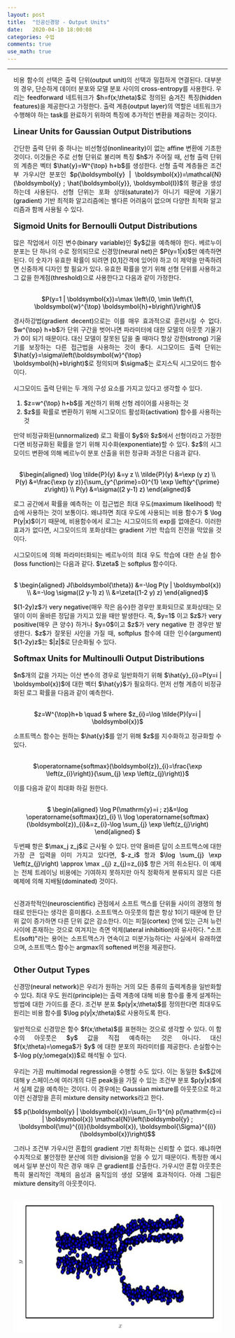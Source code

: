 ```yaml
---
layout: post
title:  "인공신경망 - Output Units"
date:   2020-04-10 18:00:08
categories: 수업
comments: true 
use_math: true
---
```

-----

<div style = "font-weight:500; font-size:1.0em; margin-left: 1em; margin-right: 1em;text-align:justify; ">
비용 함수의 선택은 출력 단위(output unit)의 선택과 밀접하게 연결된다. 대부분의 경우, 단순하게 데이터 분포와 모델 분포 사이의 cross-entropy를 사용한다. 우리는 feedforward 네트워크가 $h=f(x;\theta)$로 정의된 숨겨진 특징(hidden features)을 제공한다고 가정한다. 출력 계층(output layer)의 역할은 네트워크가 수행해야 하는 task를 완료하기 위하여 특징에 추가적인 변환을 제공하는 것이다.
<br><br>
<span style = "font-weight:700; font-size:1.3em;  margin-right: 1em;">
Linear Units for Gaussian Output Distributions
</span>
<br><br>
간단한 출력 단위 중 하나는 비선형성(nonlinearity)이 없는 affine 변환에 기초한 것이다. 이것들은 주로 선형 단위로 불리며 특징 $h$가 주어질 때, 선형 출력 단위의 계층은 벡터 $\hat{y}=W^{\top} h+b$를 생성한다. 선형 출력 계층들은 조건부 가우시안 분포인 $p(\boldsymbol{y} | \boldsymbol{x})=\mathcal{N}(\boldsymbol{y} ; \hat{\boldsymbol{y}}, \boldsymbol{I})$의 평균을 생성하는데 사용된다. 선형 단위는 포화 상태(saturate)가 아니기 때문에 기울기(gradient) 기반 최적화 알고리즘에는 별다른 어려움이 없으며 다양한 최적화 알고리즘과 함께 사용될 수 있다. 
<br><br>

<span style = "font-weight:700; font-size:1.3em;  margin-right: 1em;">
Sigmoid Units for Bernoulli Output Distributions
</span>
<br><br>
많은 작업에서 이진 변수(binary variable)인 $y$값을 예측해야 한다. 베르누이 분포는 단 하나의 수로 정의되므로 신경망(neural net)은 $P(y=1|x)$만 예측하면 된다. 이 숫자가 유효한 확률이 되려면 [0,1]간격에 있어야 하고 이 제약을 만족하려면 신중하게 디자인 할 필요가 있다. 유효한 확률을 얻기 위해 선형 단위를 사용하고 그 값을 한계점(threshold)으로 사용한다고 다음과 같이 가정한다.<br>
<p align="center">
<br>
 $P(y=1 | \boldsymbol{x})=\max \left\{0, \min \left\{1, \boldsymbol{w}^{\top} \boldsymbol{h}+b\right\}\right\}$
 </p>
경사하강법(gradient decent)으로는 이를 매우 효과적으로 훈련시킬 수 없다. $w^{\top} h+b$가 단위 구간을 벗어나면 파라미터에 대한 모델의 아웃풋 기울기가 0이 되기 때문이다. 대신 모델이 잘못된 답을 줄 때마다 항상 강한(strong) 기울기를 보장하는 다른 접근법을 사용하는 것이 좋다. 시그모이드 출력 단위는 $\hat{y}=\sigma\left(\boldsymbol{w}^{\top} \boldsymbol{h}+b\right)$로 정의되며 $\sigma$는 로지스틱 시그모이드 함수이다. 
<br><br>
시그모이드 출력 단위는 두 개의 구성 요소를 가지고 있다고 생각할 수 있다. 
<ol>
<li>$z=w^{\top} h+b$를 계산하기 위해 선형 레이어를 사용하는 것</li>
<li>$z$를 확률로 변환하기 위해 시그모이드 활성화(activation) 함수를 사용하는 것</li>
</ol>
만약 비정규화된(unnormalized) 로그 확률이 $y$와 $z$에서 선형이라고 가정한다면 비정규화된 확률을 얻기 위해 지수화(exponentiate)할 수 있다. $z$의 시그모이드 변환에 의해 베르누이 분포 산출을 위한 정규화 과정은 다음과 같다. 
<br><br>
<p align="center">
$\begin{aligned} 
\log \tilde{P}(y) &=y z \\ 
\tilde{P}(y) &=\exp (y z) \\ 
P(y) &=\frac{\exp (y z)}{\sum_{y^{\prime}=0}^{1} \exp \left(y^{\prime} z\right)} \\ 
P(y) &=\sigma((2 y-1) z) 
\end{aligned}$
</p>
로그 공간에서 확률을 예측하는 이 접근법은 최대 우도(maximum likelihood) 학습에 사용하는 것이 보통이다. 왜냐하면 최대 우도에 사용되는 비용 함수가 $ \log P(y|x)$이기 때문에, 비용함수에서 로그는 시그모이드의 exp를 없애준다. 이러한 효과가 없다면, 시그모이드의 포화상태는 gradient 기반 학습의 진전을 막았을 것이다. 
<br><br>
시그모이드에 의해 파라미터화되는 베르누이의 최대 우도 학습에 대한 손실 함수(loss function)는 다음과 같다. $\zeta$ 는 softplus 함수이다.
<br><br>
<p align="center">
$ \begin{aligned} 
J(\boldsymbol{\theta}) &=-\log P(y | \boldsymbol{x}) \\ 
&=-\log \sigma((2 y-1) z) \\ 
&=\zeta((1-2 y) z) 
\end{aligned}$
</p>
$(1-2y)z$가 very negative(매우 작은 음수)한 경우만 포화되므로 포화상태는 모델이 이미 올바른 정답을 가지고 있을 때만 발생한다. 즉, $y=1$ 이고 $z$가 very positive(매우 큰 양수) 하거나 $y=0$이고 $z$가 very negative 한 경우만 발생한다. $z$가 잘못된 사인을 가질 때, softplus 함수에 대한 인수(argument) $(1-2y)z$는 $|z|$로 단순화될 수 있다. 
<br><br>
<span style = "font-weight:700; font-size:1.3em;  margin-right: 1em;">
Softmax Units for Multinoulli Output Distributions
</span>
<br><br>
$n$개의 값을 가지는 이산 변수의 경우로 일반화하기 위해 $\hat{y}_{i}=P(y=i | \boldsymbol{x})$에 대한 벡터 $\hat{y}$가 필요하다. 먼저 선형 계층이 비정규화된 로그 확률을 다음과 같이 예측한다.
 <p align="center">
<br>
 $z=W^{\top}h+b \quad $ where $z_{i}=\log \tilde{P}(y=i | \boldsymbol{x})$
 </p>
소프트맥스 함수는 원하는 $\hat{y}$를 얻기 위해 $z$를 지수화하고 정규화할 수 있다. 
<p align="center">
<br>
 $\operatorname{softmax}(\boldsymbol{z})_{i}=\frac{\exp \left(z_{i}\right)}{\sum_{j} \exp \left(z_{j}\right)}$
 </p>
이를 다음과 같이 최대화 하길 원한다. 
<p align="center">
<br>
 $ \begin{aligned} 
 \log P(\mathrm{y}=i ; z)&=\log \operatorname{softmax}(z)_{i} \\
 \log \operatorname{softmax}(\boldsymbol{z})_{i}&=z_{i}-\log \sum_{j} \exp \left(z_{j}\right)
 \end{aligned}
 $
 </p>
 두번째 항은 $\max_j z_j$로 근사될 수 있다. 만약 올바른 답이 소프트맥스에 대한 가장 큰 입력을 이미 가지고 있다면, $-z_i$ 항과 $\log \sum_{j} \exp \left(z_{j}\right) \approx \max _{j} z_{j}=z_{i}$ 항은 거의 취소된다. 이 예제는 전체 트레이닝 비용에는 기여하지 못하지만 아직 정확하게 분류되지 않은 다른 예제에 의해 지배될(dominated) 것이다. 
 <br><br>

신경과학적인(neuroscientific) 관점에서 소프트 맥스를 단위들 사이의 경쟁의 형태로 만든다는 생각은 흥미롭다. 
소프트맥스 아웃풋의 합은 항상 1이기 때문에 한 단위 값이 증가하면 다른 단위 값은 감소한다. 이는 피질(cortex) 안에 있는 근처 뉴런사이에 존재하는 것으로 여겨지는 측면 억제(lateral inhibition)와 유사하다. "소프트(soft)"라는 용어는 소프트맥스가 연속이고 미분가능하다는 사실에서 유래하였으며, 소프트맥스 함수는 argmax의 softened 버전을 제공한다. 
<br><br>

<span style = "font-weight:700; font-size:1.3em;  margin-right: 1em;">
Other Output Types
</span>
<br><br>
신경망(neural network)은 우리가 원하는 거의 모든 종류의 출력계층을 일반화할 수 있다. 최대 우도 원리(principle)는 출력 계층에 대해 비용 함수를 좋게 설계하는 방법에 대한 가이드를 준다. 조건부 분포 $p(y|x;\theta)$를 정의한다면 최대우도원리는 비용 함수를 $\log p(y|x;\theta)$로 사용하도록 한다. 
<br><br>
일반적으로 신경망은 함수 $f(x;\theta)$를 표현하는 것으로 생각할 수 있다. 이 함수의 아웃풋은 $y$ 값을 직접 예측하는 것은 아니다. 대신 $f(x;\theta)=\omega$가 $y$ 에 대한 분포의 파라미터를 제공한다. 손실함수는 $-\log p(y;\omega(x))$로 해석될 수 있다. 
<br><br>
우리는 가끔 multimodal regression을 수행할 수도 있다. 이는 동일한 $x$값에 대해 y 스페이스에 여러개의 다른 peak들을 가질 수 있는 조건부 분포 $p(y|x)$에서 실제 값을 예측하는 것이다. 이 경우에는 Gaussian mixture를 아웃풋으로 하고 이런 신경망을 흔히 mixture density networks라고 한다. 
<p align="center">
$$
p(\boldsymbol{y} | \boldsymbol{x})=\sum_{i=1}^{n} p(\mathrm{c}=i | \boldsymbol{x}) \mathcal{N}\left(\boldsymbol{y} ; \boldsymbol{\mu}^{(i)}(\boldsymbol{x}), \boldsymbol{\Sigma}^{(i)}(\boldsymbol{x})\right)$$
</p>
그러나 조건부 가우시안 혼합의 gradient 기반 최적화는 신뢰할 수 없다. 왜냐하면 수치적으로 불안정한 분산에 의한 division을 얻을 수 있기 때문이다. 특정한 예시에서 일부 분산이 작은 경우 매우 큰 gradient를 산출한다. 가우시안 혼합 아웃풋은 특히 물리적인 객체의 음성과 움직임의 생성 모델에 효과적이다. 아래 그림은 mixture density의 아웃풋이다. 
<br><br>

<p align="center">
<img src="/images/post_img/AN6.png" width="650" height="300">
</p>
